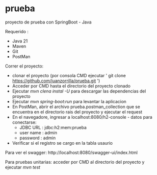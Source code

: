 # prueba
proyecto de prueba con SpringBoot - Java

Requerido : 
*  Java 21
*  Maven
*  Git
*  PostMan

Correr el proyecto:
*  clonar el proyecto (por consola CMD ejecutar ' git clone https://github.com/juanzorrilla/prueba.git ')
*  Acceder por CMD hasta el directorio del proyecto clonado
*  Ejecutar *mvn clena instal -U* para descargar las dependencias del proyecto
*  Ejecutar *mvn spring-boot:run* para levantar la aplicacion
*  En PostMan, abrir el archivo prueba.postman_collection que se encuentra en el directorio rais del proyecto y ejecutar el request
*  En el navegadore, ingresar a localhost:8080/h2-console - datos para conectarse:
    - JDBC URL : jdbc:h2:mem:prueba
    - user name : admin
    - password : admin
* Verificar si el registro se cargo en la tabla usaurio

Para ver el swagger:
http://localhost:8080/swagger-ui/index.html


Para pruebas unitarias: acceder por CMD al directorio del proyecto y ejecutar *mvn test*
